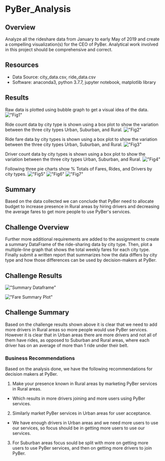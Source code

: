 # PyBer_Analysis

## Overview
Analyze all the rideshare data from January to early May of 2019 and create a compelling visualization(s) for the CEO of PyBer. Analytical work involved in this project should be comprehensive and correct.


## Resources
- Data Source: city_data.csv, ride_data.csv
- Software: anaconda3, python 3.7.7, jupyter notebook, matplotlib library


## Results

Raw data is plotted using bubble graph to get a visual idea of the data.
  !["Fig1"](./analysis/Fig1.png "Raw Data")

Ride count data by city type is shown using a box plot to show the variation between the three city types Urban, Suburban, and Rural.
  !["Fig2"](./analysis/Fig2.png "Ride count by city types") 
  
Ride fare data by city types is shown using a box plot to show the variation between the three city types Urban, Suburban, and Rural.
  !["Fig3"](./analysis/Fig3.png "Ride fare by city types") 
  
Driver count data by city types is shown using a box plot to show the variation between the three city types Urban, Suburban, and Rural.
  !["Fig4"](./analysis/Fig4.png "Driver count by city types")

Following three pie charts show % Totals of Fares, Rides, and Drivers by city types.
  !["Fig5"](./analysis/Fig5.png "%Total Fares")  !["Fig6"](./analysis/Fig6.png "%Total Rides")  !["Fig7"](./analysis/Fig7.png "%Total Drivers")


## Summary

Based on the data collected we can conclude that PyBer need to allocate budget to increase presence in Rural areas by hiring drivers and decreasing the average fares to get more people to use PyBer's services.

## Challenge Overview

Further more additional requirements are added to the assignment to create a summary DataFrame of the ride-sharing data by city type. Then, plot a multiple-line graph that shows the total weekly fares for each city type. Finally submit a written report that summarizes how the data differs by city type and how those differences can be used by decision-makers at PyBer.

## Challenge Results

!["Summary Dataframe"](./analysis/summary_dataframe.png "Summary Dataframe")

!["Fare Summary Plot"](./analysis/PyBer_fare_summary.png "Fare summary plot")

## Challenge Summary

Based on the challenge results shown above it is clear that we need to add more drivers in Rural areas so more people would use PyBer services. However it is clear that in Urban areas there are more drivers and not all of them have rides, as opposed to Suburban and Rural areas, where each driver has on an average of more than 1 ride under their belt.

### Business Recommendations 
Based on the analysis done, we have the following recommendations for decision makers at PyBer.
 1. Make your presence known in Rural areas by marketing PyBer services in Rural areas.
   - Which results in more drivers joining and more users using PyBer services.
 2. Similarly market PyBer services in Urban areas for user acceptance.
   - We have enough drivers in Urban areas and we need more users to use our services, so focus should be in getting more users to use our services.
 3. For Suburban areas focus sould be split with more on getting more users to use PyBer services, and then on getting more drivers to join PyBer.
 
